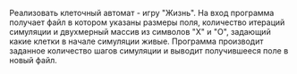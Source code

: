 Реализовать клеточный автомат - игру "Жизнь".
На вход программа получает файл в котором указаны размеры поля, количество итераций симуляции и двухмерный массив из 
символов "X" и "O", задающий какие клетки в начале симуляции живые. Программа производит заданное количество шагов 
симуляции и выводит получившееся поле в новый файл. 